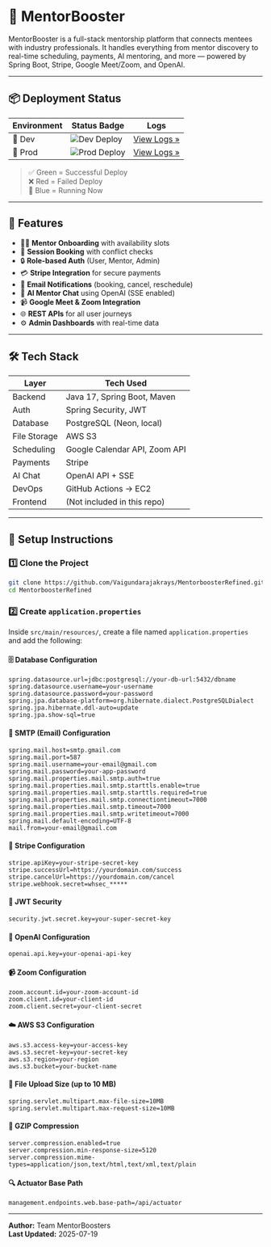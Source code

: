 # 🚀 MentorBooster

MentorBooster is a full-stack mentorship platform that connects mentees with industry professionals. It handles everything from mentor discovery to real-time scheduling, payments, AI mentoring, and more — powered by Spring Boot, Stripe, Google Meet/Zoom, and OpenAI.

---

## 📦 Deployment Status

| Environment | Status Badge | Logs |
|-------------|--------------|------|
| 🧪 Dev       | ![Dev Deploy](https://github.com/Vaigundarajakrays/MentorboosterRefined/actions/workflows/deploy-dev.yml/badge.svg) | [View Logs »](https://github.com/Vaigundarajakrays/MentorboosterRefined/actions/workflows/deploy-dev.yml) |
| 🚀 Prod      | ![Prod Deploy](https://github.com/Vaigundarajakrays/MentorboosterRefined/actions/workflows/deploy-prod.yml/badge.svg) | [View Logs »](https://github.com/Vaigundarajakrays/MentorboosterRefined/actions/workflows/deploy-prod.yml) |

> ✅ Green = Successful Deploy  
> ❌ Red = Failed Deploy  
> 🔁 Blue = Running Now

---

## 🧠 Features

- 🧑‍🏫 **Mentor Onboarding** with availability slots
- 📆 **Session Booking** with conflict checks
- 🔒 **Role-based Auth** (User, Mentor, Admin)
- 💳 **Stripe Integration** for secure payments
- 📧 **Email Notifications** (booking, cancel, reschedule)
- 🧠 **AI Mentor Chat** using OpenAI (SSE enabled)
- 📹 **Google Meet & Zoom Integration**
- 🌐 **REST APIs** for all user journeys
- ⚙️ **Admin Dashboards** with real-time data

---

## 🛠 Tech Stack

| Layer          | Tech Used                      |
|----------------|-------------------------------|
| Backend        | Java 17, Spring Boot, Maven   |
| Auth           | Spring Security, JWT          |
| Database       | PostgreSQL (Neon, local)      |
| File Storage   | AWS S3                         |
| Scheduling     | Google Calendar API, Zoom API |
| Payments       | Stripe                         |
| AI Chat        | OpenAI API + SSE              |
| DevOps         | GitHub Actions → EC2          |
| Frontend       | (Not included in this repo)   |

---

## 🚀 Setup Instructions

### 1️⃣ Clone the Project

```bash
git clone https://github.com/Vaigundarajakrays/MentorboosterRefined.git
cd MentorboosterRefined
````

### 2️⃣ Create `application.properties`

Inside `src/main/resources/`, create a file named `application.properties` and add the following:

#### 🗄️ Database Configuration

```properties
spring.datasource.url=jdbc:postgresql://your-db-url:5432/dbname
spring.datasource.username=your-username
spring.datasource.password=your-password
spring.jpa.database-platform=org.hibernate.dialect.PostgreSQLDialect
spring.jpa.hibernate.ddl-auto=update
spring.jpa.show-sql=true
```

#### 📧 SMTP (Email) Configuration

```properties
spring.mail.host=smtp.gmail.com
spring.mail.port=587
spring.mail.username=your-email@gmail.com
spring.mail.password=your-app-password
spring.mail.properties.mail.smtp.auth=true
spring.mail.properties.mail.smtp.starttls.enable=true
spring.mail.properties.mail.smtp.starttls.required=true
spring.mail.properties.mail.smtp.connectiontimeout=7000
spring.mail.properties.mail.smtp.timeout=7000
spring.mail.properties.mail.smtp.writetimeout=7000
spring.mail.default-encoding=UTF-8
mail.from=your-email@gmail.com
```

#### 💸 Stripe Configuration

```properties
stripe.apiKey=your-stripe-secret-key
stripe.successUrl=https://yourdomain.com/success
stripe.cancelUrl=https://yourdomain.com/cancel
stripe.webhook.secret=whsec_*****
```

#### 🔐 JWT Security

```properties
security.jwt.secret.key=your-super-secret-key
```

#### 🧠 OpenAI Configuration

```properties
openai.api.key=your-openai-api-key
```

#### 📹 Zoom Configuration

```properties
zoom.account.id=your-zoom-account-id
zoom.client.id=your-client-id
zoom.client.secret=your-client-secret
```

#### ☁️ AWS S3 Configuration

```properties
aws.s3.access-key=your-access-key
aws.s3.secret-key=your-secret-key
aws.s3.region=your-region
aws.s3.bucket=your-bucket-name
```

#### 📁 File Upload Size (up to 10 MB)

```properties
spring.servlet.multipart.max-file-size=10MB
spring.servlet.multipart.max-request-size=10MB
```

#### 💨 GZIP Compression

```properties
server.compression.enabled=true
server.compression.min-response-size=5120
server.compression.mime-types=application/json,text/html,text/xml,text/plain
```

#### 🔍 Actuator Base Path

```properties
management.endpoints.web.base-path=/api/actuator
```

---

**Author:** Team MentorBoosters  
**Last Updated:** 2025-07-19

